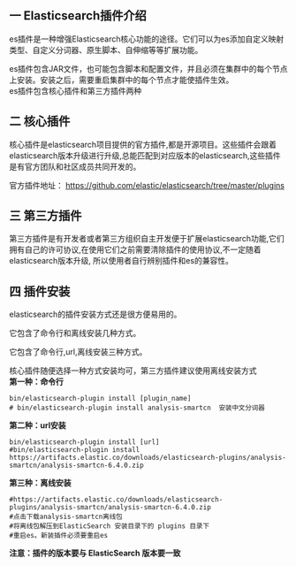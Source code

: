 ## 一 Elasticsearch插件介绍

es插件是一种增强Elasticsearch核心功能的途径。它们可以为es添加自定义映射类型、自定义分词器、原生脚本、自伸缩等等扩展功能。

es插件包含JAR文件，也可能包含脚本和配置文件，并且必须在集群中的每个节点上安装。安装之后，需要重启集群中的每个节点才能使插件生效。  
es插件包含核心插件和第三方插件两种

## 二 核心插件

核心插件是elasticsearch项目提供的官方插件,都是开源项目。这些插件会跟着elasticsearch版本升级进行升级,总能匹配到对应版本的elasticsearch,这些插件是有官方团队和社区成员共同开发的。

官方插件地址： <https://github.com/elastic/elasticsearch/tree/master/plugins>

## 三 第三方插件

​
第三方插件是有开发者或者第三方组织自主开发便于扩展elasticsearch功能,它们拥有自己的许可协议,在使用它们之前需要清除插件的使用协议,不一定随着elasticsearch版本升级,
所以使用者自行辨别插件和es的兼容性。

## 四 插件安装

elasticsearch的插件安装方式还是很方便易用的。

它包含了命令行和离线安装几种方式。

它包含了命令行,url,离线安装三种方式。

核心插件随便选择一种方式安装均可，第三方插件建议使用离线安装方式  
**第一种：命令行**

    
    
    bin/elasticsearch-plugin install [plugin_name]
    # bin/elasticsearch-plugin install analysis-smartcn  安装中文分词器
    

**第二种：url安装**

    
    
    bin/elasticsearch-plugin install [url]
    #bin/elasticsearch-plugin install https://artifacts.elastic.co/downloads/elasticsearch-plugins/analysis-smartcn/analysis-smartcn-6.4.0.zip
    

**第三种：离线安装**

    
    
    #https://artifacts.elastic.co/downloads/elasticsearch-plugins/analysis-smartcn/analysis-smartcn-6.4.0.zip
    #点击下载analysis-smartcn离线包
    #将离线包解压到ElasticSearch 安装目录下的 plugins 目录下
    #重启es。新装插件必须要重启es

**注意：插件的版本要与 ElasticSearch 版本要一致**


